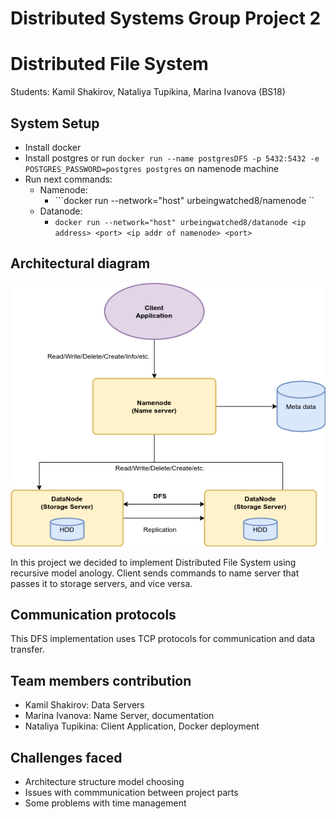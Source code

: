 # Distributed Systems Group Project 2
# Distributed File System
  Students: Kamil Shakirov, Nataliya Tupikina, Marina Ivanova (BS18)

## System Setup
  + Install docker
  + Install postgres or run `docker run --name postgresDFS -p 5432:5432 -e POSTGRES_PASSWORD=postgres postgres` on namenode machine
  + Run next commands:
      + Namenode:
        + ```docker run --network="host" urbeingwatched8/namenode <ip address> <port>``
      + Datanode:
        + ```docker run --network="host" urbeingwatched8/datanode <ip address> <port> <ip addr of namenode> <port>```
## Architectural diagram
![Chat](https://github.com/mari1647iv/DFS/blob/main/ArchitecturalDiagram.png)


  In this project we decided to implement Distributed File System using recursive model anology. Client sends commands to name server that passes it to storage servers, and vice versa.
## Communication protocols
  This DFS implementation uses TCP protocols for communication and data transfer.
## Team members contribution

  + Kamil Shakirov: Data Servers
  + Marina Ivanova: Name Server, documentation
  + Nataliya Tupikina: Client Application, Docker deployment
  
## Challenges faced
  + Architecture structure model choosing
  + Issues with commmunication between project parts
  + Some problems with time management
